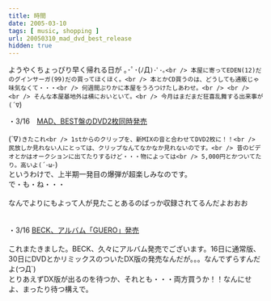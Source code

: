 ```yaml
---
title: 時間
date: 2005-03-10
tags: [ music, shopping ]
url: 20050310_mad_dvd_best_release
hidden: true
---
```

ようやくちょっぴり早く帰れる日が ｡･ﾟ･(ﾉД`)･ﾟ･｡<br />
本屋に寄ってEDEN(12)だのグインサーガ(99)だの買ってほくほく。<br />
本とかCD買うのは、どうしても通販じゃ味気なくて・・・<br />
何週間ぶりかに本屋をうろつけたしあわせ。<br />
<br />
<br />
そんな本屋基地外は横においといて。<br />
今月はまだまだ狂喜乱舞する出来事が(´∇`)<a></a>
<!--more-->
・3/16　<a href="http://www.jvcmusic.co.jp/speedstar/-/Information/A002783.html">MAD、BEST盤のDVD2枚同時発売</a><br />
<br />
(´∇`)きたこれ<br />
1stからのクリップを、新MIXの音と合わせてDVD2枚に！！<br />
民放しか見れない人にとっては、クリップなんてなかなか見れないのです。<br />
昔のビデオとかはオークションに出てたりするけど・・・物によっては<br />
5,000円とかついてたり。高いよ(´･ω･`)<br />
というわけで、上半期一発目の爆弾が超楽しみなのです。<br />
で・も・ね・・・<br />
<br />
なんでよりにもよって人が見たことあるのばっか収録されてるんだよおおお<br />
<br />
<br />
・3/16 <a href="http://www.universal-music.co.jp/u-pop/artist/beck/">BECK、アルバム「GUERO」発売</a><br />
<br />
これまたきました。BECK、久々にアルバム発売でございます。16日に通常版、30日にDVDとかリミックスのついたDX版の発売なんだが。。。なんでずらすんだよ(つД`)<br />
とりあえずDX版が出るのを待つか、それとも・・・両方買うか！！なんにせよ、まったり待つ構えで。
